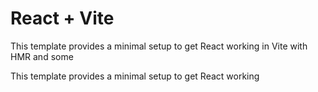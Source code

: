 # React + Vite

This template provides a minimal setup to get React working in Vite with HMR and some 

This template provides a minimal setup to get React working 